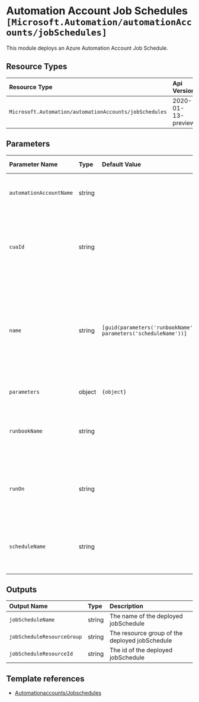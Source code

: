 # Automation Account Job Schedules `[Microsoft.Automation/automationAccounts/jobSchedules]`

This module deploys an Azure Automation Account Job Schedule.

## Resource Types

| Resource Type | Api Version |
| :-- | :-- |
| `Microsoft.Automation/automationAccounts/jobSchedules` | 2020-01-13-preview |

## Parameters

| Parameter Name | Type | Default Value | Possible Values | Description |
| :-- | :-- | :-- | :-- | :-- |
| `automationAccountName` | string |  |  | Required. Name of the parent Automation Account. |
| `cuaId` | string |  |  | Optional. Customer Usage Attribution id (GUID). This GUID must be previously registered. |
| `name` | string | `[guid(parameters('runbookName'), parameters('scheduleName'))]` |  | Optional. Name of the Automation Account job schedule. Must be a GUID. If not provided, a new GUID is generated. |
| `parameters` | object | `{object}` |  | Optional. List of job properties. |
| `runbookName` | string |  |  | Required. The runbook property associated with the entity. |
| `runOn` | string |  |  | Optional. The hybrid worker group that the scheduled job should run on. |
| `scheduleName` | string |  |  | Required. The schedule property associated with the entity. |

## Outputs

| Output Name | Type | Description |
| :-- | :-- | :-- |
| `jobScheduleName` | string | The name of the deployed jobSchedule |
| `jobScheduleResourceGroup` | string | The resource group of the deployed jobSchedule |
| `jobScheduleResourceId` | string | The id of the deployed jobSchedule |

## Template references

- [Automationaccounts/Jobschedules](https://docs.microsoft.com/en-us/azure/templates/Microsoft.Automation/2020-01-13-preview/automationAccounts/jobSchedules)
